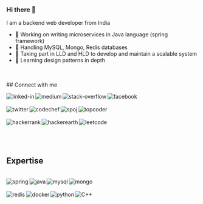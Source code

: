 ### Hi there 👋

<!--
**prernaj/prernaj** is a ✨ _special_ ✨ repository because its `README.md` (this file) appears on your GitHub profile.

Here are some ideas to get you started:

- 🔭 I’m currently working on ...
- 🌱 I’m currently learning ...
- 👯 I’m looking to collaborate on ...
- 🤔 I’m looking for help with ...
- 💬 Ask me about ...
- 📫 How to reach me: ...
- 😄 Pronouns: ...
- ⚡ Fun fact: ...
### Hello World 👋
-->


I am a backend web developer from India
- 🔭 Working on writing microservices in Java language (spring framework)
- 🔭 Handling MySQL, Mongo, Redis databases
- 🔭 Taking part in LLD and HLD to develop and maintain a scalable system
- 🌱 Learning design patterns in depth
<br>
<br>
## Connect with me

[ <img align="left" alt="linked-in" src="https://img.shields.io/badge/linkedin-%230077B5.svg?&style=for-the-badge&logo=linkedin&logoColor=white" /> ](https://www.linkedin.com/in/pjeslani/)
[ <img align="left" alt="medium" src="https://img.shields.io/badge/medium-%2312100E.svg?&style=for-the-badge&logo=medium&logoColor=white" /> ](https://medium.com/@prernajeslani)
[ <img align="left" alt="stack-overflow" src="https://img.shields.io/badge/stack%20overflow-FE7A16?logo=stack-overflow&logoColor=white&style=for-the-badge" /> ](https://stackoverflow.com/users/3656725/twinstar/)
[ <img align="left" alt="facebook" src="https://img.shields.io/badge/facebook-%231877F2.svg?&style=for-the-badge&logo=facebook&logoColor=white" /> ](https://www.facebook.com/jeslani.prerna/)
<br>
<br>
[ <img align="left" alt="twitter" src="https://img.shields.io/badge/twitter-%231DA1F2.svg?&style=for-the-badge&logo=twitter&logoColor=white" /> ](https://twitter.com/pretwi35/)
[ <img align="left" alt="codechef" src="https://img.shields.io/badge/codechef-964B00.svg?&style=for-the-badge&logo=codechef&logoColor=white" /> ](https://www.codechef.com/users/twinstar)
[ <img align="left" alt="spoj" src="https://img.shields.io/badge/spoj-289DF4.svg?&style=for-the-badge&logo=spoj&logoColor=white" /> ](https://www.spoj.com/users/twinstar/)
[ <img align="left" alt="topcoder" src="https://img.shields.io/badge/topcoder-800080.svg?&style=for-the-badge&logo=topcoder&logoColor=white" /> ](https://www.topcoder.com/members/twinstar)
<br>
<br>
[ <img align="left" alt="hackerrank" src="https://img.shields.io/badge/hackerrank-3CB043.svg?&style=for-the-badge&logo=hackerrank&logoColor=white" /> ](https://www.hackerrank.com/littlestar)
[ <img align="left" alt="hackerearth" src="https://img.shields.io/badge/hackerearth-281E5D.svg?&style=for-the-badge&logo=hackerearth&logoColor=white" /> ](https://www.hackerearth.com/@Twinstar)
[ <img align="left" alt="leetcode" src="https://img.shields.io/badge/leetcode-FF8C00.svg?&style=for-the-badge&logo=leetcode&logoColor=white" /> ](https://leetcode.com/Twinstar/)
<br>
<br>
<br>
<br>
## Expertise
<br>
<!-- <img align="left" alt="react" src="https://img.shields.io/badge/react%20-%2320232a.svg?&style=for-the-badge&logo=react&logoColor=%2361DAFB" />
 <img align="left" alt="nodejs" src="https://img.shields.io/badge/node.js%20-%2343853D.svg?&style=for-the-badge&logo=node.js&logoColor=white" />
 <img align="left" alt="aws" src="https://img.shields.io/badge/Amazon%20AWS-%23232F3E?logo=amazon-aws&logoColor=white&style=for-the-badge" />
 <img align="left" alt="medium" src="https://img.shields.io/badge/postgres-%23316192.svg?&style=for-the-badge&logo=postgresql&logoColor=white" />
 <img align="left" alt="android" src="https://img.shields.io/badge/Android-3DDC84?logo=android&logoColor=white&style=for-the-badge" /> -->
<img align="left" alt="spring" src="https://img.shields.io/badge/spring%20-%236DB33F.svg?&style=for-the-badge&logo=spring&logoColor=white" />
<img align="left" alt="java" src="https://img.shields.io/badge/java%20-964B00.svg?&style=for-the-badge&logo=java&logoColor=white" />
<img align="left" alt="mysql" src="https://img.shields.io/badge/mysql%20-0492C2.svg?&style=for-the-badge&logo=mysql&logoColor=white" />
<img align="left" alt="mongo" src="https://img.shields.io/badge/mongo%20-006400.svg?&style=for-the-badge&logo=mongodb&logoColor=white" />
<br>
<br>
<img align="left" alt="redis" src="https://img.shields.io/badge/redis%20-8B0000.svg?&style=for-the-badge&logo=redis&logoColor=white" />
<img align="left" alt="docker" src="https://img.shields.io/badge/docker%20-289DF4.svg?&style=for-the-badge&logo=docker&logoColor=white" />
<img align="left" alt="python" src="https://img.shields.io/badge/python%20-FCE205.svg?&style=for-the-badge&logo=python&logoColor=white" />
<img align="left" alt="C++" src="https://img.shields.io/badge/cplusplus%20-E2E5DE.svg?&style=for-the-badge&logo=cplusplus&logoColor=white" />
<br>
